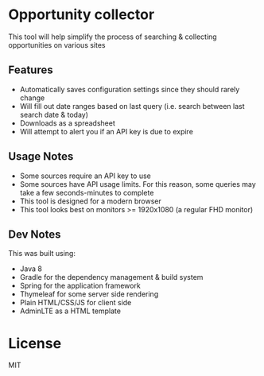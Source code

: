 # Opportunity collector
This tool will help simplify the process of searching & collecting opportunities on various sites

## Features
* Automatically saves configuration settings since they should rarely change
* Will fill out date ranges based on last query (i.e. search between last search date & today)
* Downloads as a spreadsheet
* Will attempt to alert you if an API key is due to expire

## Usage Notes
* Some sources require an API key to use
* Some sources have API usage limits. For this reason, some queries may take a few seconds-minutes to complete
* This tool is designed for a modern browser
* This tool looks best on monitors >= 1920x1080 (a regular FHD monitor)

## Dev Notes
This was built using:
* Java 8
* Gradle for the dependency management & build system
* Spring for the application framework
* Thymeleaf for some server side rendering
* Plain HTML/CSS/JS for client side
* AdminLTE as a HTML template

# License
MIT